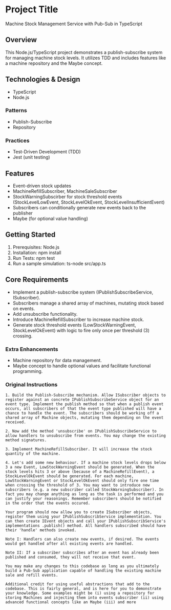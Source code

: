 # Project Title

Machine Stock Management Service with Pub-Sub in TypeScript

## Overview

This Node.js/TypeScript project demonstrates a publish-subscribe system for managing machine stock levels. It utilizes TDD and includes features like a machine repository and the Maybe concept.

## Technologies & Design

-   TypeScript
-   Node.js

### Patterns

-   Publish-Subscribe
-   Repository

### Practices

-   Test-Driven Development (TDD)
-   Jest (unit testing)

## Features

-   Event-driven stock updates
-   MachineRefillSubscriber, MachineSaleSubscriber
-   StockWarningSubscirber for stock threshold events (StockLevelLowEvent, StockLevelOkEvent, StockLevelInsufficientEvent)
-   Subscribers can conditionally generate new events back to the publisher
-   Maybe (for optional value handling)

## Getting Started

1. Prerequisites: Node.js
2. Installation: npm install
3. Run Tests: npm test
4. Run a sample simulation: ts-node src/app.ts

## Core Requirements

-   Implement a publish-subscribe system (IPublishSubscribeService, ISubscriber).
-   Subscribers manage a shared array of machines, mutating stock based on events.
-   Add unsubscribe functionality.
-   Introduce MachineRefillSubscriber to increase machine stock.
-   Generate stock threshold events (LowStockWarningEvent, StockLevelOkEvent) with logic to fire only once per threshold (3) crossing.

### Extra Enhancements

-   Machine repository for data management.
-   Maybe concept to handle optional values and facilitate functional programming.

### Original Instructions

    1. Build the Publish-Subscribe mechanism. Allow ISubscriber objects to register against an concrete IPublishSubscribeService object for an event type. Implement the publish method so that when a publish event occurs, all subscribers of that the event type published will have a chance to handle the event. The subscribers should be working off a shared array of Machine objects, mutating them depending on the event received.

    2. Now add the method 'unsubscribe' on IPublishSubscribeService to allow handlers to unsubscribe from events. You may change the existing method signatures.

    3. Implement MachineRefillSubscriber. It will increase the stock quantity of the machine.

    4. Let's add some new behaviour. If a machine stock levels drops below 3 a new Event, LowStockWarningEvent should be generated. When the stock levels hits 3 or above (because of a MachineRefillEvent), a StockLevelOkEvent should be generated. For each machine, LowStockWarningEvent or StockLevelOkEvent should only fire one time when crossing the threshold of 3. You may want to introduce new subscribers (e.g. a new subscriber called StockWarningSubscriber). In fact you may change anything as long as the task is performed and you can justify your reasonings. Remember subscribers should be notified in the order that the events occured.

    Your program should now allow you to create ISubscriber objects, register them using your IPublishSubscribService implementation. You can then create IEvent objects and call your IPublishSubscribService's implementations .publish() method. All handlers subscribed should have their 'handle' methods invoked.

    Note I: Handlers can also create new events, if desired. The events would get handled after all existing events are handled.

    Note II: If a subscriber subscribes after an event has already been published and consumed, they will not receive that event.

    You may make any changes to this codebase as long as you ultimately build a Pub-Sub application capable of handling the existing machine sale and refill events.

    Additional credit for using useful abstractions that add to the codebase. This is fairly general, and is here for you to demonstrate your knowledge. Some examples might be (i) using a repository for storing Machines and injecting them into events subscriber (ii) using advanced functional concepts like an Maybe (iii) and more
